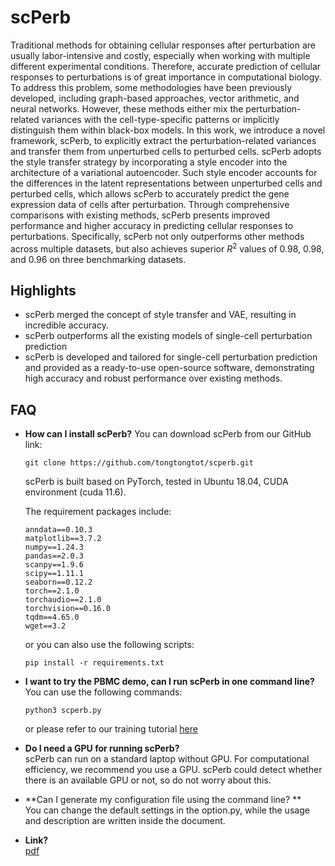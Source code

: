 # scPerb

Traditional methods for obtaining cellular responses after perturbation are usually labor-intensive and costly, especially when working with multiple different experimental conditions. Therefore, accurate prediction of cellular responses to perturbations is of great importance in computational biology. To address this problem, some methodologies have been previously developed, including graph-based approaches, vector arithmetic, and neural networks. However, these methods either mix the perturbation-related variances with the cell-type-specific patterns or implicitly distinguish them within black-box models. In this work, we introduce a novel framework, scPerb, to explicitly extract the perturbation-related variances and transfer them from unperturbed cells to perturbed cells. scPerb adopts the style transfer strategy by incorporating a style encoder into the architecture of a variational autoencoder. Such style encoder accounts for the differences in the latent representations between unperturbed cells and perturbed cells, which allows scPerb to accurately predict the gene expression data of cells after perturbation. Through comprehensive comparisons with existing methods, scPerb presents improved performance and higher accuracy in predicting cellular responses to perturbations. Specifically, scPerb not only outperforms other methods across multiple datasets, but also achieves superior $R^2$ values of $0.98$, $0.98$, and $0.96$ on three benchmarking datasets.



## Highlights

- scPerb merged the concept of style transfer and VAE, resulting in incredible accuracy.
- scPerb outperforms all the existing models of single-cell perturbation prediction
- scPerb is developed and tailored for single-cell perturbation prediction and provided as a ready-to-use open-source software, demonstrating high accuracy and robust performance over existing methods.

## FAQ

- **How can I install scPerb?**
    You can download scPerb from our GitHub link:

    ```
    git clone https://github.com/tongtongtot/scperb.git
    ```

    scPerb is built based on PyTorch, tested in Ubuntu 18.04, CUDA environment (cuda 11.6).        

    The requirement packages include:
    
    ```
    anndata==0.10.3
    matplotlib==3.7.2
    numpy==1.24.3
    pandas==2.0.3
    scanpy==1.9.6
    scipy==1.11.1
    seaborn==0.12.2
    torch==2.1.0
    torchaudio==2.1.0
    torchvision==0.16.0
    tqdm==4.65.0
    wget==3.2
    ```
    
    or you can also use the following scripts:
    
    ```
    pip install -r requirements.txt
    ```
    
- **I want to try the PBMC demo, can I run scPerb in one command line?**    
    You can use the following commands:

    ```
    python3 scperb.py
    ```

    or please refer to our training tutorial [here](https://github.com/tongtongtot/scperb-tutorial)

- **Do I need a GPU for running scPerb?**   
    scPerb can run on a standard laptop without GPU. For computational efficiency, we recommend you use a GPU. scPerb could detect whether there is an available GPU or not, so do not worry about this.

- **Can I generate my configuration file using the command line? **  
    You can change the default settings in the option.py, while the usage and description are written inside the document.

- **Link?**   
    [pdf](http://yau-awards.com/uploads/file/20231031/20231031150434_30639.pdf)
